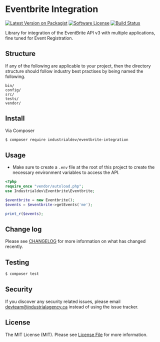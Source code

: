 # Eventbrite Integration

[![Latest Version on Packagist][ico-version]][link-packagist]
[![Software License][ico-license]](LICENSE.md)
[![Build Status][ico-travis]][link-travis]

Library for integration of the EventBrite API v3 with multiple applications,
fine tuned for Event Registration.

## Structure

If any of the following are applicable to your project, then the directory structure should follow industry best practises by being named the following.

```
bin/        
config/
src/
tests/
vendor/
```


## Install

Via Composer

``` bash
$ composer require industrialdev/eventbrite-integration
```

## Usage

* Make sure to create a `.env` file at the root of this project to create the
  necessary environment variables to access the API.

``` php
<?php
require_once "vendor/autoload.php";
use Industrialdev\Eventbrite\Eventbrite;

$eventbrite = new Eventbrite();
$events = $eventbrite->getEvents('me');

print_r($events);
```

## Change log

Please see [CHANGELOG](CHANGELOG.md) for more information on what has changed recently.

## Testing

``` bash
$ composer test
```

## Security

If you discover any security related issues, please email devteam@industrialagency.ca instead of using the issue tracker.

## License

The MIT License (MIT). Please see [License File](LICENSE.md) for more information.

[ico-version]: https://img.shields.io/packagist/v/industrialdev/eventbrite-integration.svg?style=flat-square
[ico-license]: https://img.shields.io/badge/license-MIT-brightgreen.svg?style=flat-square
[ico-travis]: https://img.shields.io/travis/industrialdev/eventbrite-integration/master.svg?style=flat-square
[ico-scrutinizer]: https://img.shields.io/scrutinizer/coverage/g/industrialdev/eventbrite-integration.svg?style=flat-square
[ico-code-quality]: https://img.shields.io/scrutinizer/g/industrialdev/eventbrite-integration.svg?style=flat-square
[ico-downloads]: https://img.shields.io/packagist/dt/industrialdev/eventbrite-integration.svg?style=flat-square

[link-packagist]: https://packagist.org/packages/industrialdev/eventbrite-integration
[link-travis]: https://travis-ci.org/industrialdev/eventbrite-integration
[link-scrutinizer]: https://scrutinizer-ci.com/g/industrialdev/eventbrite-integration/code-structure
[link-code-quality]: https://scrutinizer-ci.com/g/industrialdev/eventbrite-integration
[link-downloads]: https://packagist.org/packages/industrialdev/eventbrite-integration
[link-author]: https://github.com/industrialdev
[link-contributors]: ../../contributors
